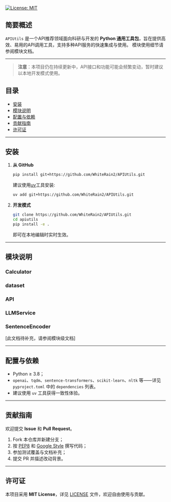 [![License: MIT](https://img.shields.io/badge/License-MIT-yellow.svg)](LICENSE)

## 简要概述

`APIUtils` 是一个API推荐领域面向科研与开发的 **Python 通用工具包**，旨在提供高效、易用的API调用工具，支持多种API服务的快速集成与使用。
模块使用细节请参阅模块文档。

---
> **注意**：本项目仍在持续更新中，API接口和功能可能会频繁变动，暂时建议以本地开发模式使用。

## 目录

- [安装](#安装)
- [模块说明](#模块说明)
- [配置与依赖](#配置与依赖)
- [贡献指南](#贡献指南)  
- [许可证](#许可证)

---

## 安装

1. **从 GitHub**  
   ```bash
   pip install git+https://github.com/WhiteRain2/APIUtils.git
   ```
   
   建议使用[uv](https://www.datacamp.com/tutorial/python-uv)工具安装:
   ```bash
   uv add git+https://github.com/WhiteRain2/APIUtils.git
   ```

2. **开发模式**  
   ```bash
   git clone https://github.com/WhiteRain2/APIUtils.git
   cd apiutils
   pip install -e .
   ```  
   即可在本地编辑时实时生效。

---

## 模块说明

### Calculator

### dataset

### API

### LLMService

### SentenceEncoder

[此文档待补充，请参阅模块级文档]

---

## 配置与依赖

- Python ≥ 3.8；  
- `openai`、`tqdm`、`sentence-transformers`、`scikit-learn`、`nltk` 等⸺详见 `pyproject.toml` 中的 `dependencies` 列表。  
- 建议使用 `uv` 工具获得一致性体验。

---

## 贡献指南

欢迎提交 **Issue** 和 **Pull Request**。  
1. Fork 本仓库并新建分支；  
2. 按 [PEP8](https://peps.python.org/pep-0008/) 和 [Google Style](https://google.github.io/styleguide/pyguide.html) 撰写代码；  
3. 参加测试覆盖与文档补充；  
4. 提交 PR 并描述改动背景。  

---

## 许可证

本项目采用 **MIT License**，详见 [LICENSE](LICENSE) 文件，欢迎自由使用与贡献。  
